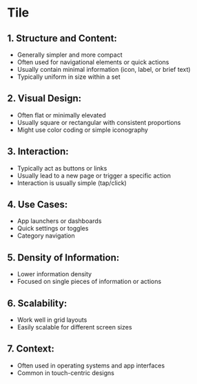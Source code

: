 # Tile

## 1. Structure and Content:

- Generally simpler and more compact
- Often used for navigational elements or quick actions
- Usually contain minimal information (icon, label, or brief text)
- Typically uniform in size within a set

## 2. Visual Design:

- Often flat or minimally elevated
- Usually square or rectangular with consistent proportions
- Might use color coding or simple iconography

## 3. Interaction:

- Typically act as buttons or links
- Usually lead to a new page or trigger a specific action
- Interaction is usually simple (tap/click)

## 4. Use Cases:

- App launchers or dashboards
- Quick settings or toggles
- Category navigation

## 5. Density of Information:

- Lower information density
- Focused on single pieces of information or actions

## 6. Scalability:

- Work well in grid layouts
- Easily scalable for different screen sizes

## 7. Context:

- Often used in operating systems and app interfaces
- Common in touch-centric designs
